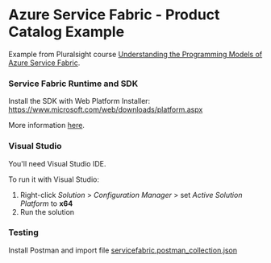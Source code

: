 # Azure Service Fabric - Product Catalog Example

Example from Pluralsight course [Understanding the Programming Models of Azure Service Fabric](https://app.pluralsight.com/library/courses/azure-service-fabric-programming-models/table-of-contents).

### Service Fabric Runtime and SDK

Install the SDK with Web Platform Installer: https://www.microsoft.com/web/downloads/platform.aspx

More information [here](https://docs.microsoft.com/en-us/azure/service-fabric/service-fabric-get-started).

### Visual Studio

You'll need Visual Studio IDE.

To run it with Visual Studio:

1. Right-click *Solution* > *Configuration Manager* > set *Active Solution Platform* to **x64**
2. Run the solution

### Testing

Install Postman and import file [servicefabric.postman_collection.json](servicefabric.postman_collection.json)
